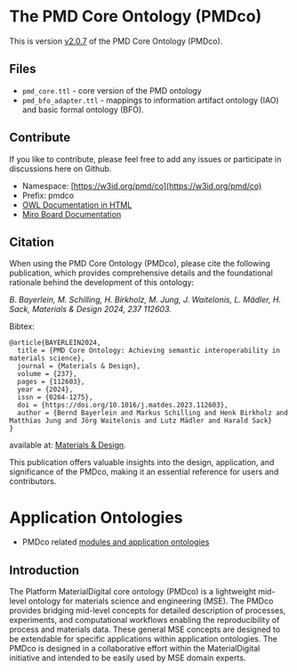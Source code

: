 # The PMD Core Ontology (PMDco)

This is version [v2.0.7](https://github.com/materialdigital/core-ontology/releases/tag/v2.0.7) of the PMD Core Ontology (PMDco).

## Files
- `pmd_core.ttl` - core version of the PMD ontology
- `pmd_bfo_adapter.ttl` - mappings to information artifact ontology (IAO) and basic formal ontology (BFO).

## Contribute
If you like to contribute, please feel free to add any issues or participate in discussions here on Github.

- Namespace: [https://w3id.org/pmd/co](https://w3id.org/pmd/co)
- Prefix: pmdco
- [OWL Documentation in HTML](https://w3id.org/pmd/co)
- [Miro Board Documentation](https://miro.com/app/board/uXjVPn5wGiA=)

## Citation
When using the PMD Core Ontology (PMDco), please cite the following publication, which provides comprehensive details and the foundational rationale behind the development of this ontology:

*B. Bayerlein, M. Schilling, H. Birkholz, M. Jung, J. Waitelonis, L. Mädler, H. Sack, Materials & Design 2024, 237 112603.*

Bibtex:
```
@article{BAYERLEIN2024,
  title = {PMD Core Ontology: Achieving semantic interoperability in materials science},
  journal = {Materials & Design},
  volume = {237},
  pages = {112603},
  year = {2024},
  issn = {0264-1275},
  doi = {https://doi.org/10.1016/j.matdes.2023.112603},
  author = {Bernd Bayerlein and Markus Schilling and Henk Birkholz and Matthias Jung and Jörg Waitelonis and Lutz Mädler and Harald Sack}
}
```
available at: [Materials & Design](https://doi.org/10.1016/j.matdes.2023.112603).
  
This publication offers valuable insights into the design, application, and significance of the PMDco, making it an essential reference for users and contributors.


# Application Ontologies

- PMDco related [modules and application ontologies](https://github.com/materialdigital/application-ontologies)

## Introduction
The Platform MaterialDigital core ontology (PMDco) is a lightweight mid-level ontology for materials science and engineering (MSE). The PMDco provides bridging mid-level concepts for detailed description of processes, experiments, and computational workflows enabling the reproducibility of process and materials data. These general MSE concepts are designed to be extendable for specific applications within application ontologies. The PMDco is designed in a collaborative effort within the MaterialDigital initiative and intended to be easily used by MSE domain experts.

